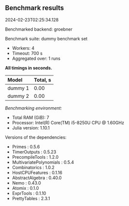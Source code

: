 ## Benchmark results

2024-02-23T02:25:34.128

Benchmarked backend: groebner

Benchmark suite: dummy benchmark set

- Workers: 4
- Timeout: 700 s
- Aggregated over: 1 runs

**All timings in seconds.**

|Model|Total, s|
|:----|---|
|dummy 1|0.00|
|dummy 2|0.00|

*Benchmarking environment:*

* Total RAM (GiB): 7
* Processor: Intel(R) Core(TM) i5-8250U CPU @ 1.60GHz
* Julia version: 1.10.1

Versions of the dependencies:

* Primes : 0.5.6
* TimerOutputs : 0.5.23
* PrecompileTools : 1.2.0
* MultivariatePolynomials : 0.5.4
* Combinatorics : 1.0.2
* HostCPUFeatures : 0.1.16
* AbstractAlgebra : 0.40.0
* Nemo : 0.43.0
* Atomix : 0.1.0
* ExprTools : 0.1.10
* PrettyTables : 2.3.1

